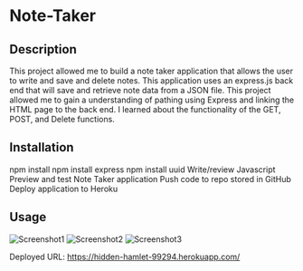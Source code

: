 # Note-Taker

## Description
This project allowed me to build a note taker application that allows the user to write and save and delete notes. This application uses an express.js back end that will save and retrieve note data from a JSON file. This project allowed me to gain a understanding of pathing using Express and linking the HTML page to the back end. I learned about the functionality of the GET, POST, and Delete functions.

## Installation
npm install
npm install express
npm install uuid
Write/review Javascript
Preview and test Note Taker application
Push code to repo stored in GitHub
Deploy application to Heroku

## Usage
![Screenshot1](https://user-images.githubusercontent.com/105739936/189434544-7f85dfc1-0052-4693-a234-2a1de2e93fce.png)
![Screenshot2](https://user-images.githubusercontent.com/105739936/189434552-03a9de6e-debb-482a-b6ba-5dee63e0809f.png)
![Screenshot3](https://user-images.githubusercontent.com/105739936/189434554-ee7dfad0-89b7-4b70-80e1-ceced0d71065.png)

Deployed URL: https://hidden-hamlet-99294.herokuapp.com/